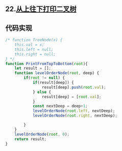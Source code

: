 ## 22.[从上往下打印二叉树](https://www.nowcoder.com/practice/7fe2212963db4790b57431d9ed259701?tpId=13&tqId=11175&rp=1&ru=/ta/coding-interviews&qru=/ta/coding-interviews/question-ranking)

## 代码实现
```js
/* function TreeNode(x) {
    this.val = x;
    this.left = null;
    this.right = null;
} */
function PrintFromTopToBottom(root){
    let result = [];
    function levelOrderNode(root, deep) {
        if(root != null) {
            if(result[deep]) {
                result[deep].push(root.val);
            } else {
                result[deep] = [root.val];
            }
            const nextDeep = deep+1;
            levelOrderNode(root.left, nextDeep);
            levelOrderNode(root.right, nextDeep);

        }
    }
    levelOrderNode(root, 0);
    return result;
}
```
